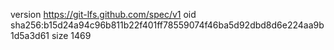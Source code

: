 version https://git-lfs.github.com/spec/v1
oid sha256:b15d24a94c96b811b22f401ff78559074f46ba5d92dbd8d6e224aa9b1d5a3d61
size 1469
